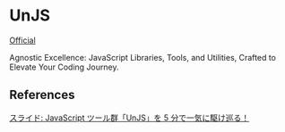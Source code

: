 # UnJS

[Official](https://unjs.io/)

Agnostic Excellence: JavaScript Libraries, Tools, and Utilities, Crafted to Elevate Your Coding Journey.

## References

[スライド: JavaScript ツール群「UnJS」を 5 分で一気に駆け巡る！](https://speakerdeck.com/k1tikurisu/javascriptturuqun-unjs-wo5fen-de-qi-niqu-kexun-ru)
